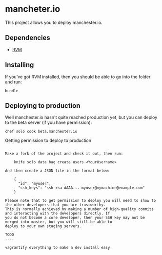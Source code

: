 mancheter.io
============

This project allows you to deploy manchester.io.

Dependencies
------------

* [RVM](https://rvm.io/)

Installing
----------

If you've got RVM installed, then you should be able to go into the folder and run:

    bundle

Deploying to production
-----------------------

Well manchester.io hasn't quite reached production yet, but you can deploy to the beta server (if you have permission):

    chef solo cook beta.manchester.io

Getting permission to deploy to production
~~~~~~~~~~~~~~~~~~~~~~~~~~~~~~~~~~~~~~~~~~

Make a fork of the project and check it out, then run:

    knife solo data bag create users <YourUsername>

And then create a JSON file in the format below:

    {
      "id": "myuser",
      "ssh_keys": "ssh-rsa AAAA... myuser@mymachine@example.com"
    }

Please note that to get permission to deploy you will need to show to the other developers that you are trustworthy.
This is normally achieved by making a number of high-quality commits and interacting with the developers directly. If
you do not become a core developer, then your SSH key may not be merged into master, but you will still be able to
deploy to your own staging servers.

TODO
----

vagrantify everything to make a dev install easy
